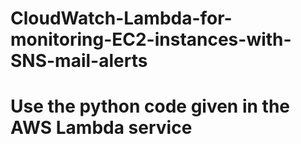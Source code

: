 # CloudWatch-Lambda-for-monitoring-EC2-instances-with-SNS-mail-alerts

# Use the python code given in the AWS Lambda service
